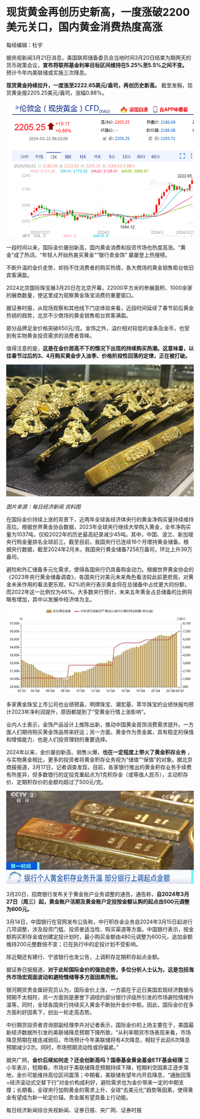 # 现货黄金再创历史新高，一度涨破2200美元关口，国内黄金消费热度高涨

每经编辑：杜宇

据央视新闻3月21日消息，美国联邦储备委员会当地时间3月20日结束为期两天的货币政策会议，**宣布将联邦基金利率目标区间维持在5.25%至5.5%之间不变。**
预计今年内美联储或实施三次降息。

**现货黄金持续拉升，一度涨至2222.65美元/盎司，再创历史新高。** 截至发稿，现货黄金报2205.25美元/盎司，涨幅0.88%。

![345250da1536da46307604c6697832a5.jpg](https://raw.githubusercontent.com/qqhsx/qqnews_image/main/2024/03/21/现货黄金再创历史新高，一度涨破2200美元关口，国内黄金消费热度高涨/345250da1536da46307604c6697832a5.jpg)

一段时间以来，国际金价屡创新高，国内黄金消费和投资市场也热度高涨。“黄金”成了热词，“年轻人开始热衷买黄金”“银行卖金饰” 屡屡登上热搜榜。

不断升温的金价走势，却挡不住消费者的购买热情，各大商场的黄金销售柜台依旧宾客满盈。

2024北京国际珠宝展3月20日在北京开幕，22000平方米的参展面积、1000余家的展商数量，使这里成为观察黄金珠宝消费的重要窗口。

据证券时报，从现场观察和其他线下门店体验来看，近段时间延续了春节前后黄金热销的趋势，北京不少商场的黄金销售柜台宾客满盈。

部分品牌足金价格突破650元/克。金饰之外，溢价相对较低的金条及金币，也受到有实物黄金投资需求的消费者青睐。

值得注意的是，**这是在金价居高不下的情况下出现的持续购买热潮。这意味着，以往春节过后的3、4月购买黄金步入淡季、价格阶段性回落的定律，正在被打破。**

![fcdd8dea9bf0c6ea25b3664bcd8ae141.jpg](https://raw.githubusercontent.com/qqhsx/qqnews_image/main/2024/03/21/现货黄金再创历史新高，一度涨破2200美元关口，国内黄金消费热度高涨/fcdd8dea9bf0c6ea25b3664bcd8ae141.jpg)

_图片来源：每日经济新闻 资料图_

在国际金价持续上涨的背景下，近两年全球各经济体央行的黄金净购买量持续维持高位。根据世界黄金协会数据，2023年全球央行继续大举购入黄金，全年净购买量为1037吨，仅较2022年的历史最高纪录减少45吨。其中，中国、波兰、新加坡央行购金量排名全球前三。截至目前，我国央行已连续16个月增持黄金储备。根据央行数据，截至2024年2月末，我国央行黄金储备7258万盎司，环比上升39万盎司。

避险和外汇储备多元化需求，使得各国央行仍具备购金动力。根据世界黄金协会的《2023年央行黄金储备调查》，各国央行对美元未来角色看法较此前更悲观，对黄金未来作用的看法更乐观，62%的央行表示黄金将在总储备中占优更大的份额，而2022年这一比例仅为46%。大多数央行预计，未来五年黄金占总储备的比例将略有增加，其中以发展中经济体为主。

![6f258046d8e97f343d8cc3df0c3163de.jpg](https://raw.githubusercontent.com/qqhsx/qqnews_image/main/2024/03/21/现货黄金再创历史新高，一度涨破2200美元关口，国内黄金消费热度高涨/6f258046d8e97f343d8cc3df0c3163de.jpg)

多家黄金珠宝上市公司也业绩预喜，明牌珠宝、潮宏基、萃华珠宝的业绩快报均预计2023年净利润提升，原因都提到了“受黄金行情上涨影响”。

业内人士表示，金饰产品设计上推陈出新，推动中国黄金首饰消费需求提升。一方面人们期待购买黄金饰品带来好运；另一方面，黄金作为贵金属，具有稳定的保值和增值能力，也是人们投资理财的重要选择。

2024年以来，金价屡创新高、销售火爆，**也在一定程度上带火了黄金积存业务**
，与实物黄金相比，更多的投资者将黄金积存业务视为“储值”“保值”的对象。据北京商报报道，3月17日，记者调查发现，目前，各家银行推出的黄金积存业务手续费有所差异，但多数银行的定投克重起点为1克积存金（或等值人民币），主动积存价、定期积存价的金额均超过了500元/克。

![24db548ce7b19beb28ad14e8ec1e43b2.jpg](https://raw.githubusercontent.com/qqhsx/qqnews_image/main/2024/03/21/现货黄金再创历史新高，一度涨破2200美元关口，国内黄金消费热度高涨/24db548ce7b19beb28ad14e8ec1e43b2.jpg)

3月20日，招商银行发布关于黄金账户业务调整的通告，通告称，**自2024年3月27日（周三）起，黄金账户活期及黄金账户定投按金额认购的起点由500元调整为600元。**

3月14日，中国银行在官网发布公告称，中行积存金业务自2024年3月15日起进行几项调整，涉及投资门槛、投资者适当性、购买渠道等方面。中国银行表示，按金额购买积存金或创建定投计划时，最小购买金额由480元调整为600元，追加金额维持200元整数倍不变；已在执行中的定投计划不受影响。

除近期还有建行、宁波银行也发公告，上调积存定期积存起点金额。

据证券日报报道，**对于此轮国际金价的强劲走势，多位分析人士认为，这是包括海外市场宏观面波动和避险情绪等多方面因素所致。**

银河期货贵金属研究员认为，国际金价上涨，一方面在于近日美国宏观经济数据与预期不太相符，另一方面则是惠誉下调纽约部分银行评级所引发的市场避险情绪升温等，同时，全球各国央行持续买入黄金不断抬升金价中枢。因此，国际金价在多方面利好因素下，创出一轮走高态势。

中衍期货投资者咨询部副经理李卉对记者表示，国际金价的上扬主要在于，美国最新经济数据所引发的美联储降息预期下降所致，“从利率期货市场表现来看，市场降息预期在接连减弱后，市场预计今年美联储将有4次降息，相较于此前6次降息预期减少2次。同时，市场预期流动性或将偏紧。”

据央广网，**金价后续如何走？还会创新高吗？国泰基金黄金基金ETF基金经理**
艾小军表示，短期看，市场对于美联储降息预期持续下降，短期利空因素正逐步落地，金价可能维持高位区间震荡；中期看，美联储有望年内开启降息，“通胀回落+经济滚动式交替下行”对金价构成利好，避险需求也为金价带来一定的中期支撑；长期看，全球央行加购黄金的需求上升、全球“去美元化”趋势等因素，使得黄金有望成为新一轮定价锚，贵金属有望具备上行动能。

每日经济新闻综合央视新闻、证券日报、央广网、证券时报

